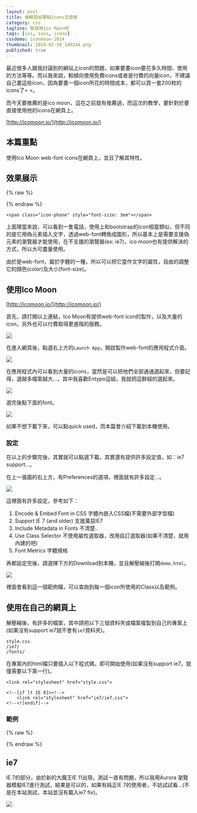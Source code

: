 ```yaml
---
layout: post
title: 做網頁如果缺Icons怎麼辦
category: css
tagline: 那就用Ico Moon吧
tags: [css, sass, icons]
cssdemo: iconmoon-2014
thumbnail: 2014-02-10_140244.png
published: true
---
```


最近很多人跟我討論到的網站上icon的問題，如果要畫icon要花多久時間、使用的方法等等。而以我來說，較傾向使用免費icons或者是付費的向量icon，不建議自己畫這些icon，因為要畫一個icon所花的時間成本，都可以買一套200枚的icons了= =。

而今天要推薦的是ico moon，這在之前就有推薦過，而這次的教學，要針對於要直接使用他的icons在網頁上。

[http://icomoon.io/](http://icomoon.io/)

<!-- more -->

## 本篇重點

使用Ico Moon web-font icons在網頁上，並且了解其特性。

## 效果展示

{% raw %}
<div class="demo">
	<span class="icon-phone" style="font-size: 3em"></span>
</div>
{% endraw %}

	<span class="icon-phone" style="font-size: 3em"></span>

上面理當來說，可以看到一隻電話，使用上和bootstrap的icon相當類似，但不同的是它用偽元素插入文字，透過web-font轉換成圖形，所以基本上是需要支援偽元素的瀏覽器才能使用，在不支援的瀏覽器(ex: ie7)，ico moon也有提供解決的方式，所以大可盡量使用。

由於是web-font，屬於字體的一種，所以可以把它當作文字的屬性，自由的調整它的顏色(color)及大小(font-size)。


## 使用Ico Moon

[http://icomoon.io/](http://icomoon.io/)

首先，請打開以上連結，Ico Moon有提供web-font icon的製作，以及大量的icon，另外也可以付費取得更進階的服務。

![](/images/2014-02-10_140341.png)

在進入網頁後，點選右上方的`Launch App`，開啟製作web-font的應用程式介面。

![](/images/2014-02-10_140515.png)

在應用程式內可以看到大量的icons，當然是可以把他們全部通通選起來，但要記得，選越多檔案越大...，其中我喜歡Entypo這組，我就把這群組的選起來。

![](/images/2014-02-10_140534.png)

選完後點下面的font。

![](/images/2014-02-10_140621.png)

如果不想下載下來，可以點quick used，而本篇會介紹下載到本機使用。

### 設定

在以上的步驟完後，其實就可以點選下載，其實還有提供許多設定值，如：ie7 support...。

在上一張圖的右上方，有Preferences的選項，裡面就有許多設定...。

![](/images/2014-02-10_140830.png)

這裡面有許多設定，參考如下：

1. Encode & Embed Font in CSS 字體內嵌入CSS檔(不需要外部字型檔)
2. Support IE 7 (and older) 支援萬惡IE7
3. Include Metadata in Fonts 不清楚..
4. Use Class Selector 不使用屬性選取器，改用自訂選取器(如果不清楚，就用內建的吧)
5. Font Metrics 字體規格

再都設定完後，請選擇下方的Download到本機，並且解壓縮後打開`demo.html`。


![](/images/2014-02-10_141039.png)

裡面會看到這一個範例檔，可以查詢到每一個icon所使用的Class以及範例。

## 使用在自己的網頁上

解壓縮後，有許多的檔案，其中請把以下三個資料夾或檔案複製到自己的專案上(如果沒有support ie7就不會有`ie7`資料夾)。

	style.css  
	/ie7/
	/fonts/

在專案內的html檔只要插入以下程式碼，即可開始使用(如果沒有support ie7，就僅需要以下第一行)。

	<link rel="stylesheet" href="style.css">

	<!--[if lt IE 8]><!-->
		<link rel="stylesheet" href="ie7/ie7.css">
	<!--<![endif]-->

### 範例

{% raw %}
<div class="demo">
	<span class="icon-feather" style="font-size: 3em"></span>
</div>
{% endraw %}

## ie7

IE 7的部分，由於新的大魔王IE 11出現，測試一直有問題，所以我用Aurora 瀏覽器模擬IE7進行測試，結果是可以的，如果有純正IE 7的使用者，不妨試試看...(不是在本站測試，本站並沒有載入ie7 fix)。

![](/images/2014-02-10_143144.png)

